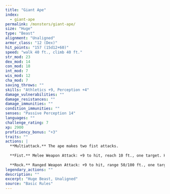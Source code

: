 ```yaml
---
title: "Giant Ape"
index:
  - giant-ape
permalink: /monsters/giant-ape/
size: "Huge"
type: "Beast"
alignment: "Unaligned"
armor_class: "12 (Dex)"
hit_points: "157 (15d12+60)"
speed: "walk 40 ft., climb 40 ft."
str_mod: 23
dex_mod: 14
con_mod: 18
int_mod: 7
wis_mod: 12
cha_mod: 7
saving_throws: ""
skills: "Athletics +9, Perception +4"
damage_vulnerabilities: ""
damage_resistances: ""
damage_immunities: ""
condition_immunities: ""
senses: "Passive Perception 14"
languages: ""
challenge_rating: 7
xp: 2900
proficiency_bonus: "+3"
traits: ""
actions: |
  **Multiattack.** The ape makes two fist attacks.
  
  **Fist.** Melee Weapon Attack: +9 to hit, reach 10 ft., one target. Hit: 22 (3d10 + 6) bludgeoning damage.
  
  **Rock.** Ranged Weapon Attack: +9 to hit, range 50/100 ft., one target. Hit: 30 (7d6 + 6) bludgeoning damage.  
legendary_actions: ""
description: ""
excerpt: "Huge Beast, Unaligned"
source: "Basic Rules"
---
```

